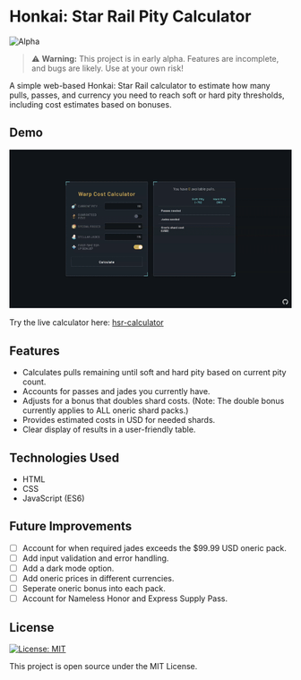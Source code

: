 # Honkai: Star Rail Pity Calculator

![Alpha](https://img.shields.io/badge/status-alpha-orange)

> ⚠️ **Warning:** This project is in early alpha. Features are incomplete, and bugs are likely. Use at your own risk!

A simple web-based Honkai: Star Rail calculator to estimate how many pulls, passes, and currency you need to reach soft or hard pity thresholds, including cost estimates based on bonuses.

## Demo

![Demo Gif](img/demo.gif)

Try the live calculator here: [hsr-calculator](https://kitbur.github.io/hsr-calculator/)

## Features

- Calculates pulls remaining until soft and hard pity based on current pity count.
- Accounts for passes and jades you currently have.
- Adjusts for a bonus that doubles shard costs. (Note: The double bonus currently applies to ALL oneric shard packs.)
- Provides estimated costs in USD for needed shards.
- Clear display of results in a user-friendly table.

## Technologies Used

- HTML
- CSS
- JavaScript (ES6)

## Future Improvements

- [ ] Account for when required jades exceeds the $99.99 USD oneric pack.
- [ ] Add input validation and error handling.
- [ ] Add a dark mode option.
- [ ] Add oneric prices in different currencies.
- [ ] Seperate oneric bonus into each pack.
- [ ] Account for Nameless Honor and Express Supply Pass.

## License

[![License: MIT](https://img.shields.io/badge/License-MIT-yellow.svg)](https://opensource.org/licenses/MIT)

This project is open source under the MIT License.
